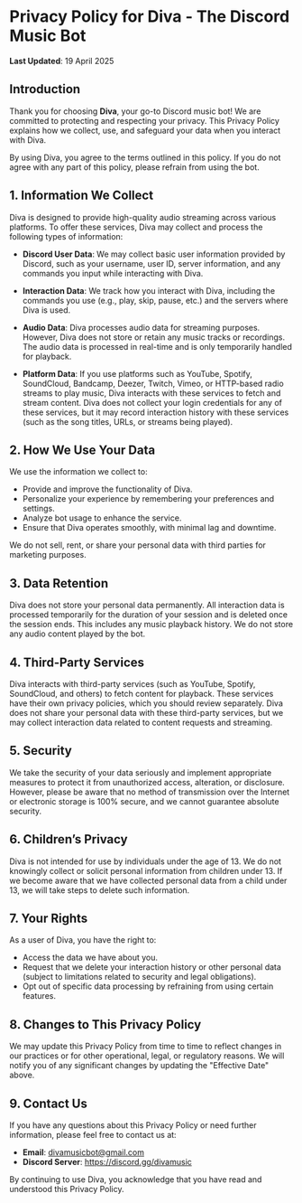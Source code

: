 # Privacy Policy for Diva - The Discord Music Bot

**Last Updated**: 19 April 2025

## Introduction

Thank you for choosing **Diva**, your go-to Discord music bot! We are committed to protecting and respecting your privacy. This Privacy Policy explains how we collect, use, and safeguard your data when you interact with Diva.

By using Diva, you agree to the terms outlined in this policy. If you do not agree with any part of this policy, please refrain from using the bot.

## 1. Information We Collect

Diva is designed to provide high-quality audio streaming across various platforms. To offer these services, Diva may collect and process the following types of information:

- **Discord User Data**: We may collect basic user information provided by Discord, such as your username, user ID, server information, and any commands you input while interacting with Diva.
  
- **Interaction Data**: We track how you interact with Diva, including the commands you use (e.g., play, skip, pause, etc.) and the servers where Diva is used.

- **Audio Data**: Diva processes audio data for streaming purposes. However, Diva does not store or retain any music tracks or recordings. The audio data is processed in real-time and is only temporarily handled for playback.

- **Platform Data**: If you use platforms such as YouTube, Spotify, SoundCloud, Bandcamp, Deezer, Twitch, Vimeo, or HTTP-based radio streams to play music, Diva interacts with these services to fetch and stream content. Diva does not collect your login credentials for any of these services, but it may record interaction history with these services (such as the song titles, URLs, or streams being played).

## 2. How We Use Your Data

We use the information we collect to:

- Provide and improve the functionality of Diva.
- Personalize your experience by remembering your preferences and settings.
- Analyze bot usage to enhance the service.
- Ensure that Diva operates smoothly, with minimal lag and downtime.
  
We do not sell, rent, or share your personal data with third parties for marketing purposes.

## 3. Data Retention

Diva does not store your personal data permanently. All interaction data is processed temporarily for the duration of your session and is deleted once the session ends. This includes any music playback history. We do not store any audio content played by the bot.

## 4. Third-Party Services

Diva interacts with third-party services (such as YouTube, Spotify, SoundCloud, and others) to fetch content for playback. These services have their own privacy policies, which you should review separately. Diva does not share your personal data with these third-party services, but we may collect interaction data related to content requests and streaming.

## 5. Security

We take the security of your data seriously and implement appropriate measures to protect it from unauthorized access, alteration, or disclosure. However, please be aware that no method of transmission over the Internet or electronic storage is 100% secure, and we cannot guarantee absolute security.

## 6. Children’s Privacy

Diva is not intended for use by individuals under the age of 13. We do not knowingly collect or solicit personal information from children under 13. If we become aware that we have collected personal data from a child under 13, we will take steps to delete such information.

## 7. Your Rights

As a user of Diva, you have the right to:

- Access the data we have about you.
- Request that we delete your interaction history or other personal data (subject to limitations related to security and legal obligations).
- Opt out of specific data processing by refraining from using certain features.

## 8. Changes to This Privacy Policy

We may update this Privacy Policy from time to time to reflect changes in our practices or for other operational, legal, or regulatory reasons. We will notify you of any significant changes by updating the "Effective Date" above.

## 9. Contact Us

If you have any questions about this Privacy Policy or need further information, please feel free to contact us at:

- **Email**: divamusicbot@gmail.com
- **Discord Server**: https://discord.gg/divamusic

By continuing to use Diva, you acknowledge that you have read and understood this Privacy Policy.
